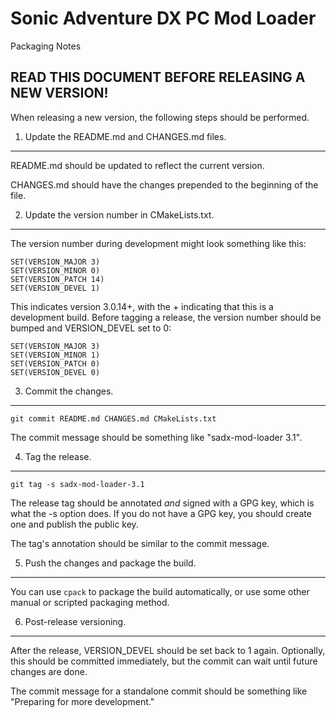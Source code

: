 Sonic Adventure DX PC Mod Loader
================================
Packaging Notes

READ THIS DOCUMENT BEFORE RELEASING A NEW VERSION!
--------------------------------------------------

When releasing a new version, the following steps should be performed.

1. Update the README.md and CHANGES.md files.
---------------------------------------------

README.md should be updated to reflect the current version.

CHANGES.md should have the changes prepended to the beginning
of the file.

2. Update the version number in CMakeLists.txt.
-----------------------------------------------

The version number during development might look something like this:

    SET(VERSION_MAJOR 3)
    SET(VERSION_MINOR 0)
    SET(VERSION_PATCH 14)
    SET(VERSION_DEVEL 1)

This indicates version 3.0.14+, with the + indicating that this is
a development build. Before tagging a release, the version number
should be bumped and VERSION_DEVEL set to 0:

    SET(VERSION_MAJOR 3)
    SET(VERSION_MINOR 1)
    SET(VERSION_PATCH 0)
    SET(VERSION_DEVEL 0)

3. Commit the changes.
-----------------------------------------------

    git commit README.md CHANGES.md CMakeLists.txt

The commit message should be something like "sadx-mod-loader 3.1".

4. Tag the release.
-----------------------------------------------

    git tag -s sadx-mod-loader-3.1

The release tag should be annotated *and* signed with a GPG key,
which is what the -s option does. If you do not have a GPG key,
you should create one and publish the public key.

The tag's annotation should be similar to the commit message.

5. Push the changes and package the build.
-----------------------------------------------

You can use `cpack` to package the build automatically, or use
some other manual or scripted packaging method.

6. Post-release versioning.
-----------------------------------------------

After the release, VERSION_DEVEL should be set back to 1 again.
Optionally, this should be committed immediately, but the commit can wait
until future changes are done.

The commit message for a standalone commit should be something like
"Preparing for more development."
